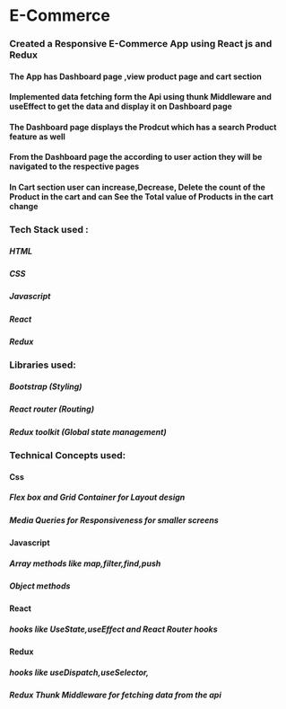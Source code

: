 # E-Commerce
### Created a Responsive E-Commerce App using React js and Redux 

#### The App has Dashboard page ,view product page and cart section
#### Implemented data fetching form the Api using thunk Middleware and useEffect to get the data and display it on Dashboard page
#### The Dashboard page displays the Prodcut which has a search Product feature as well
#### From the Dashboard page the according to user action they will be navigated to the respective pages
#### In Cart section user can increase,Decrease, Delete the count of the Product in the cart and can See the Total value of Products in the cart change 

### Tech Stack used :
 ##### HTML
  ##### CSS
 ##### Javascript
  ##### React 
   ##### Redux 

### Libraries used:
##### Bootstrap (Styling)
##### React router (Routing)
##### Redux toolkit (Global state management)

### Technical Concepts used:

#### Css
##### Flex box  and Grid Container for Layout design 

##### Media Queries for Responsiveness for smaller screens

#### Javascript
##### Array methods like map,filter,find,push
##### Object methods


#### React 
#####  hooks like UseState,useEffect and React Router hooks

#### Redux

#####  hooks like useDispatch,useSelector,
#####  Redux Thunk Middleware for fetching data from the api 
 




               